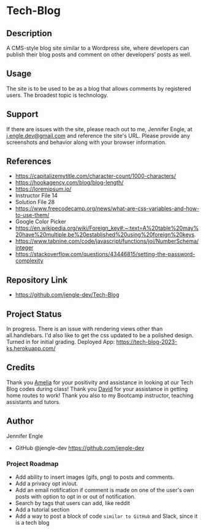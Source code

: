 # Tech-Blog

## Description
A CMS-style blog site similar to a Wordpress site, where developers can publish their blog posts and comment on other developers’ posts as well. 

## Usage
The site is to be used to be as a blog that allows comments by registered users. The broadest topic is technology.

## Support
If there are issues with the site, please reach out to me, Jennifer Engle, at j.engle.dev@gmail.com and reference the site's URL. Please provide any screenshots and behavior along with your browser information.

## References
* https://capitalizemytitle.com/character-count/1000-characters/
* https://hookagency.com/blog/blog-length/
* https://loremipsum.io/
* Instructor File 14
* Solution File 28
* https://www.freecodecamp.org/news/what-are-css-variables-and-how-to-use-them/
* Google Color Picker
* https://en.wikipedia.org/wiki/Foreign_key#:~:text=A%20table%20may%20have%20multiple,be%20established%20using%20foreign%20keys. 
* https://www.tabnine.com/code/javascript/functions/joi/NumberSchema/integer
* https://stackoverflow.com/questions/43446815/setting-the-password-complexity

## Repository Link
* https://github.com/jengle-dev/Tech-Blog

## Project Status
In progress. There is an issue with rendering views other than all.handlebars. I'd also like to get the css updated to be a polished design.
Turned in for initial grading.
Deployed App: https://tech-blog-2023-ks.herokuapp.com/

## Credits
Thank you <a href="https://github.com/AmeliaBigler">Amelia</a> for your positivity and assistance in looking at our Tech Blog codes during class! Thank you <a href="https://github.com/Cyril1743">David</a> for your assistance in getting home routes to work! Thank you also to my Bootcamp instructor, teaching assistants and tutors.

## Author
Jennifer Engle
* GitHub @jengle-dev https://github.com/jengle-dev

### Project Roadmap
* Add ability to insert images (gifs, png) to posts and comments.
* Add a privacy opt in/out.
* Add an email notification if comment is made on one of the user's own posts with option to opt in or out of notification.
* Search by tags that users can add, like reddit
* Add a tutorial section
* Add a way to post a block of code `similar to GitHub` and Slack, since it is a tech blog